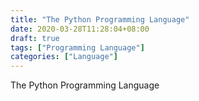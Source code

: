 ```yaml
---
title: "The Python Programming Language"
date: 2020-03-28T11:28:04+08:00
draft: true
tags: ["Programming Language"]
categories: ["Language"]
---
```


The Python Programming Language